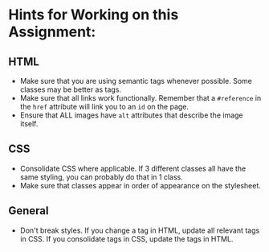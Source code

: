 # Hints for Working on this Assignment:
## HTML
* Make sure that you are using semantic tags whenever possible. Some classes may be better as tags.
* Make sure that all links work functionally. Remember that a `#reference` in the `href` attribute will link you to an `id` on the page.
* Ensure that ALL images have `alt` attributes that describe the image itself.
## CSS
* Consolidate CSS where applicable. If 3 different classes all have the same styling, you can probably do that in 1 class.
* Make sure that classes appear in order of appearance on the stylesheet.
## General
* Don't break styles. If you change a tag in HTML, update all relevant tags in CSS. If you consolidate tags in CSS, update the tags in HTML.